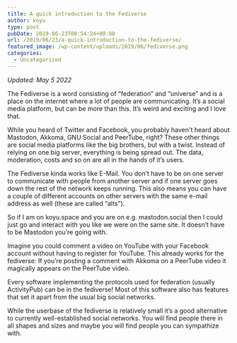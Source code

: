 ```yaml
---
title: A quick introduction to the Fediverse
author: koyu
type: post
pubDate: 2019-06-23T00:54:24+00:00
url: /2019/06/23/a-quick-introduction-to-the-fediverse/
featured_image: /wp-content/uploads/2019/06/fediverse.png
categories:
  - Uncategorized
---
```


*Updated: May 5 2022*

The Fediverse is a word consisting of “federation” and “universe” and is a place on the internet where a lot of people are communicating. It’s a social media platform, but can be more than this. It’s weird and exciting and I love that.

While you heard of Twitter and Facebook, you probably haven't heard about Mastodon, Akkoma, GNU Social and PeerTube, right? These other things are social media platforms like the big brothers, but with a twist. Instead of relying on one big server, everything is being spread out. The data, moderation, costs and so on are all in the hands of it’s users.

The Fediverse kinda works like E-Mail. You don’t have to be on one server to communicate with people from another server and if one server goes down the rest of the network keeps running. This also means you can have a couple of different accounts on other servers with the same e-mail address as well (these are called “alts”).

So if I am on koyu.space and you are on e.g. mastodon.social then I could just go and interact with you like we were on the same site. It doesn’t have to be Mastodon you’re going with.

Imagine you could comment a video on YouTube with your Facebook account without having to register for YouTube. This already works for the fediverse: If you’re posting a comment with Akkoma on a PeerTube video it magically appears on the PeerTube video.

Every software implementing the protocols used for federation (usually ActivityPub) can be in the fediverse! Most of this software also has features that set it apart from the usual big social networks. 

While the userbase of the fediverse is relatively small it’s a good alternative to currently well-established social networks. You will find people there in all shapes and sizes and maybe you will find people you can sympathize with.
